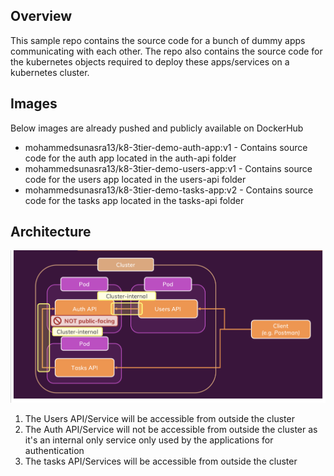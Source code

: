 ## Overview

This sample repo contains the source code for a bunch of dummy apps communicating with each other. The repo also contains the source code for the kubernetes objects required to deploy these apps/services on a kubernetes cluster.

## Images

Below images are already pushed and publicly available on DockerHub

- mohammedsunasra13/k8-3tier-demo-auth-app:v1 - Contains source code for the auth app located in the auth-api folder
- mohammedsunasra13/k8-3tier-demo-users-app:v1 - Contains source code for the users app located in the users-api folder
- mohammedsunasra13/k8-3tier-demo-tasks-app:v2 - Contains source code for the tasks app located in the tasks-api folder

## Architecture

![App architecture](images/architecture.png)

1. The Users API/Service will be accessible from outside the cluster
2. The Auth API/Service will not be accessible from outside the cluster as it's an internal only service only used by the applications for authentication
3. The tasks API/Services will be accessible from outside the cluster
